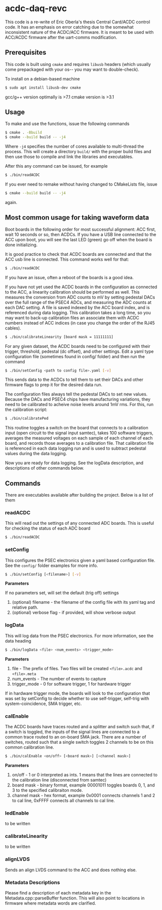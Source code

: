 # acdc-daq-revc
This code is a re-write of Eric Oberla's thesis Central Card/ACDC control code. It has an emphasis on error catching due to the somewhat inconsistent nature of the ACDC/ACC firmware. It is meant to be used with ACC/ACDC firmware after the uart-comms modification. 

## Prerequisites
This code is built using `cmake` and requires `libusb` headers (which usually come prepackaged with your os-- you may want to double-check).

To install on a debian-based machine

```bash
$ sudo apt install libusb-dev cmake
```

gcc/g++ version optimally is >7.1 
cmake version is >3.1

## Usage

To make and use the functions, issue the following commands
```bash
$ cmake . -Bbuild
$ cmake --build build -- -j4
```

Where `-j4` specifies the number of cores available to multi-thread the process. This will create a directory `build/` 
with the proper build files and then use those to compile and link the libraries and executables.

After this any command can be issued, for example

```bash
$ ./bin/readACDC
```

If you ever need to remake without having changed to CMakeLists file, issue
```bash
$ cmake --build build -- -j4
```
again.

## Most common usage for taking waveform data

Boot boards in the following order for most successful alignment:
ACC first, wait 10 seconds or so, then ACDCs. If you have a USB line
connected to the ACC upon boot, you will see the last LED (green) go
off when the board is done initializing. 

It is good practice to check that ACDC boards are connected
and that the ACC usb line is connected. This command works well for that:
```bash
$ ./bin/readACDC
```

If you have an issue, often a reboot of the boards is a good idea. 

If you have not yet used the ACDC boards in the configuration as connected
to the ACC, a linearity calibration should be performed as well. This measures
the conversion from ADC counts to mV by setting pedestal DACs over the full range
of the PSEC4 ADCs, and measuring the ADC counts at each DAC setting. A file is saved
indexed by the ACC board index, and is referenced during data logging. This calibration
takes a long time, so you may want to back-up calibration files an associate them with
ACDC numbers instead of ACC indices (in case you change the order of the RJ45 cables). 

```bash
$ ./bin/calibrateLinearity [board mask = 11111111]
```

For any given dataset, the ACDC boards need to be configured with
their trigger, threshold, pedestal (dc offset), and other settings. 
Edit a yaml type configuration file (sometimes found in config/ folder)
and then run the command

```bash
$ ./bin/setConfig <path to config file>.yaml [-v]
```

This sends data to the ACDCs to tell them to set their DACs and other
firmware flags to prep it for the desired data run. 

The configuration files always tell the pedestal DACs to set new values. 
Because the DACs and PSEC4 chips have manufacturing variations, they
need to be calibrated to acheive noise levels around 1mV rms. For this, run
the calibration script:

```bash
$ ./bin/calibratePed
```

This routine toggles a switch on the board that connects to a calibration
input (open circuit to the signal input samtec), takes 100 software triggers,
averages the measured voltages on each sample of each channel of each board, 
and records those averages to a calibration file. That calibration file
is referenced in each data logging run and is used to subtract pedestal values
during the data logging. 

Now you are ready for data logging. See the logData description, and descriptions
of other commands below. 

## Commands

There are executables available after building the project. Below is a list of them

### readACDC
This will read out the settings of any connected ADC boards. This is useful for checking the status of each ADC board
```bash
$ ./bin/readACDC
```

### setConfig
This configures the PSEC electronics given a yaml based configuration file. 
See the `config/` folder examples for more info.

```bash
$ ./bin/setConfig [<filename>] [-v] 
```

**Parameters**

If no parameters set, will set the default (trig off) settings 

1. (optional) filename - the filename of the config file with its yaml tag and relative path. 
2. (optional) verbose flag - if provided, will show verbose output

### logData
This will log data from the PSEC electronics. For more information, see the data heading
```bash
$ ./bin/logData <file> <num_events> <trigger_mode>
```
**Parameters**
1. file - The prefix of files. Two files will be created `<file>.acdc` and `<file>.meta`
2. num_events - The number of events to capture
3. trigger_mode - 0 for software trigger, 1 for hardware trigger

If in hardware trigger mode, the boards will look to the configuration that was set by
setConfig to decide whether to use self-trigger, self-trig with system-coincidence, SMA
trigger, etc. 

### calEnable
The ACDC boards have traces routed and a splitter and switch such that, 
if a switch is toggled, the inputs of the signal lines are connected to 
a common trace routed to an on-board SMA jack. There are a number of switches, 
routed such that a single switch toggles 2 channels to be on this common calibration line. 

```bash
$ ./bin/calEnable <on/off> [<board mask>] [<channel mask>]
```
**Parameters**
1. on/off - 1 or 0 interpreted as ints. 1 means that the lines are connected to the calibration line (disconnected from samtec)
2. board mask - binary format, example 00001011 toggles boards 0, 1, and 3 to the specified calibraiton mode. 
3. channel mask - hex format, example 0x0001 connects channels 1 and 2 to cal line, 0xFFFF connects all channels to cal line. 

### ledEnable
to be written

### calibrateLinearity
to be written

### alignLVDS
Sends an align LVDS command to the ACC and does nothing else. 

### Metadata Descriptions
Please find a description of each metadata key in the Metadata.cpp::parseBuffer function. This will also point to locations in firmware where metadata words are clarified. 